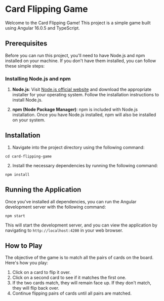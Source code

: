 # Card Flipping Game

Welcome to the Card Flipping Game! This project is a simple game built using Angular 16.0.5 and TypeScript.

## Prerequisites

Before you can run this project, you'll need to have Node.js and npm installed on your machine. If you don't have them installed, you can follow these simple steps:

### Installing Node.js and npm

1. **Node.js**: Visit [Node.js official website](https://nodejs.org/) and download the appropriate installer for your operating system. Follow the installation instructions to install Node.js.

2. **npm (Node Package Manager)**: npm is included with Node.js installation. Once you have Node.js installed, npm will also be installed on your system.

## Installation

1. Navigate into the project directory using the following command:

`cd card-flipping-game`


2. Install the necessary dependencies by running the following command:

`npm install`

## Running the Application

Once you've installed all dependencies, you can run the Angular development server with the following command:

`npm start`

This will start the development server, and you can view the application by navigating to `http://localhost:4200` in your web browser.

## How to Play

The objective of the game is to match all the pairs of cards on the board. Here's how you play:

1. Click on a card to flip it over.
2. Click on a second card to see if it matches the first one.
3. If the two cards match, they will remain face up. If they don't match, they will flip back over.
4. Continue flipping pairs of cards until all pairs are matched.
